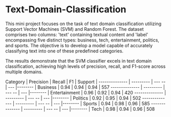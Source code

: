 # Text-Domain-Classification
This mini project focuses on the task of text domain classification utilizing Support Vector Machines (SVM) and Random Forest. The dataset comprises two columns: 'text' containing textual content and 'label' encompassing five distinct types: business, tech, entertainment, politics, and sports. The objective is to develop a model capable of accurately classifying text into one of these predefined categories.

The results demonstrate that the SVM classifier excels in text domain classification, achieving high levels of precision, recall, and F1-score across multiple domains. 

Category       | Precision | Recall | F1   | Support |
-------------- | --------- | --- -- | ---  |-------- |
Business       | 0.94      | 0.94   | 0.94 | 557 
-------------- | --------- | --- -- | ---  |-------- |
Entertainment  | 0.96      | 0.92   | 0.94 | 420 
-------------- | --------- | --- -- | ---  |-------- |
Politics       | 0.92      | 0.95   | 0.94 | 502 
-------------- | --------- | --- -- | ---  |-------- |
Sports         | 0.94      | 0.98   | 0.96 | 585 
-------------- | --------- | --- -- | ---  |-------- |
Tech           | 0.98      | 0.94   | 0.96 | 508

